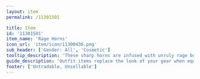 ```yaml
---
layout: item
permalink: /11301501

title: Item
id: '11301501'
item_name: 'Rage Horns'
icon_url: 'item/icon/11300436.png'
sub_header: ['Gender: All', 'Cosmetic']
tooltip_description: 'These sharp horns are infused with unruly rage boiled from deep within a tortured soul.'
guide_description: 'Outfit items replace the look of your gear when equipped.'
footer: ['Untradable, Unsellable']
---
```

